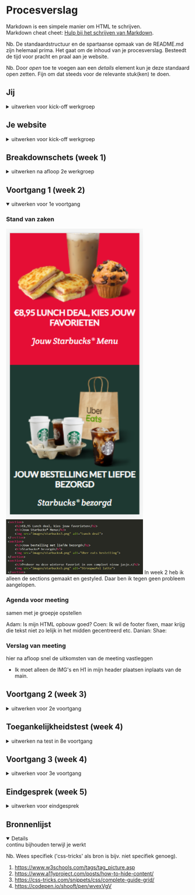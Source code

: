 # Procesverslag
Markdown is een simpele manier om HTML te schrijven.  
Markdown cheat cheet: [Hulp bij het schrijven van Markdown](https://github.com/adam-p/markdown-here/wiki/Markdown-Cheatsheet).

Nb. De standaardstructuur en de spartaanse opmaak van de README.md zijn helemaal prima. Het gaat om de inhoud van je procesverslag. Besteedt de tijd voor pracht en praal aan je website.

Nb. Door *open* toe te voegen aan een *details* element kun je deze standaard open zetten. Fijn om dat steeds voor de relevante stuk(ken) te doen.





## Jij

<details>
<summary>uitwerken voor kick-off werkgroep</summary>

### Auteur:
Adam el Ghareib

#### Je startniveau:
Rood

#### Je focus:
Responsive
 
</details>





## Je website

<details>
<summary>uitwerken voor kick-off werkgroep</summary>

### Je opdracht:
link naar de website die je gaat namaken óf de naam/omschrijving van je eigen ontwerp

#### Screenshot(s) van de eerste pagina (small screen): 
https://www.starbucks.nl/
<img src="images/starbucks1.png" width="375px" alt="Home pagina">

#### Screenshot(s) van de tweede pagina (small screen):
https://www.starbucks.nl/about-us
<img src="images/starbucks2.png" width="375px" alt="Over ons">
 
</details>



## Breakdownschets (week 1)

<details>
<summary>uitwerken na afloop 2e werkgroep</summary>

### de hele pagina: 
<img src="images/breakdownschets_starbucks.png" width="375px" alt="breakdown van de hele pagina">

### dynamisch deel:
<img src="images/breakdownschets2.png" width="375px" alt="breakdown van een dynamisch deel">

</details>




## Voortgang 1 (week 2)

<details open>
<summary>uitwerken voor 1e voortgang</summary>

### Stand van zaken

<img src="images/starbucks8.png" width="375px" alt="voortgang week 2">

<img src="images/starbucks9.png" width="375px" alt="voortgang week 2">
In week 2 heb ik alleen de sections gemaakt en gestyled. Daar ben ik tegen geen probleem aangelopen.

### Agenda voor meeting
samen met je groepje opstellen

Adam: Is mijn HTML opbouw goed?
Coen: Ik wil de footer fixen, maar krijg die tekst niet zo lelijk in het midden gecentreerd etc.
Danian:
Shae:


### Verslag van meeting
hier na afloop snel de uitkomsten van de meeting vastleggen

- Ik moet alleen de IMG's en H1 in mijn header plaatsen inplaats van de main.

</details>





## Voortgang 2 (week 3)

<details>
<summary>uitwerken voor 2e voortgang</summary>

### Stand van zaken

<img src="images/starbucks10.png" width="375px" alt="voortgang week 3">
In week 3 heb ik de mobiele versie helemaal afgemaakt.

<img src="images/starbucks11.png" width="375px" alt="voortgang week 3">

<img src="images/starbucks12.png" width="375px" alt="voortgang week 3">

<img src="images/starbucks13.png" width="375px" alt="voortgang week 3">
Ik heb alleen moeite met de hamburger menu want het is nog niet klikbaar en als ik het klikbaar maakt dan gaat mijn HTML kapot. Dit gebeurt omdat mijn HTML structuur niet helemaal klopt.

### Agenda voor meeting
samen met je groepje opstellen

Adam: Sections responsive maken.
Coen: Ik wil nog graag de search button (is een <a>) toevoegen, maar zit met een dilemma in de HTML.
Danian: uitwerking socials gedeelte.
Shae: Ik wil de formulier beter laten schalen.


### Verslag van meeting
hier na afloop snel de uitkomsten van de meeting vastleggen

- Sanne heeft mij geholpen met het fixen van mijn sections.
- Zelf even verder kijken naar CSS grids

</details>





## Toegankelijkheidstest (week 4)

<details>
<summary>uitwerken na test in 8e voortgang</summary>

### Bevindingen
Lijst met je bevindingen die in de test naar voren kwamen:

#### ALT's
Ik heb geen ALT's aan mijn plaatjes gebruikt. Dus heb ik aan alle images een alt toegevoegd.

Dit zijn weinig bevindingen omdat anderen en ikzelf niks anders hebben gevonden. De contrast van de pagina is goed en de pagina is makkelijk te besturen.

</details>





## Voortgang 3 (week 4)

<details>
<summary>uitwerken voor 3e voortgang</summary>

### Stand van zaken

<img src="images/starbucks14.png" width="375px" alt="voortgang week 4">
In week 4 heb ik de web versie bijna af en responsive. Ik moet alleen nog een paar kleine dingen stijlen.

<img src="images/starbucks15.png" width="375px" alt="voortgang week 4">

<img src="images/starbucks16.png" width="375px" alt="voortgang week 4">
Ik heb ook de over ons pagina helemaal gemaakt en het is responsive.

### Agenda voor meeting
samen met je groepje opstellen

Adam: Checken of mijn pagina responsive genoeg is.
Coen:
Danian:
Shae: Hoe maak ik mijn afbeelding even groot als de orginele afbeelding.


### Verslag van meeting
hier na afloop snel de uitkomsten van de meeting vastleggen

- Yunus vind dat mijn pagina goed in elkaar zit
- Ik kan de github van Yunus checken voor uitklapbare menu's als ik mijn stijling nog wil verbeteren.

</details>





## Eindgesprek (week 5)

<details>
<summary>uitwerken voor eindgesprek</summary>

### Stand van zaken
hier dit ging goed & dit was lastig (neem ook screenshots op van delen van je website en code)

Het namaken van de starbucks website verliep best goed. Het is mij gelukt om het responsive te maken. Alleen vind ik dat er veel tijdsdruk op zat i.v.m. andere vakken en mijn leven daarbuiten. Ik weet dat andere studenten met hetzelfde zitten. Daarbuiten vind ik dit een leuk vak en heb ik nieuwe dingen geleerd zoals "Picture, CSS grids, Flexbox".

<img src="images/starbucks17.png" width="375px" alt="eindresultaat">
Dit is de stijling van mijn sectie op de index pagina. Gemaakt doormiddel van grids. Dit heb ik deels samen met Sanne gemaakt omdat ik hiermee vast zat.

<img src="images/starbucks18.png" width="375px" alt="eindresultaat">

<img src="images/starbucks19.png" width="375px" alt="eindresultaat">

<img src="images/starbucks20.png" width="375px" alt="eindresultaat">
Dit is waar ik trots op ben. Ik heb doormiddel van CSS grids de zwarte nav aan de rechterkant gekregen.

### Screenshot(s)

<img src="images/starbucks10.png" width="375px" alt="eindresultaat">

<img src="images/starbucks14.png" width="375px" alt="eindresultaat">

<img src="images/starbucks15.png" width="375px" alt="eindresultaat">

<img src="images/starbucks16.png" width="375px" alt="eindresultaat">

</details>





## Bronnenlijst

<details open>
<summary>continu bijhouden terwijl je werkt</summary>

Nb. Wees specifiek ('css-tricks' als bron is bijv. niet specifiek genoeg).

1. https://www.w3schools.com/tags/tag_picture.asp
2. https://www.a11yproject.com/posts/how-to-hide-content/
3. https://css-tricks.com/snippets/css/complete-guide-grid/
4. https://codepen.io/shooft/pen/wvexVgV

</details>
